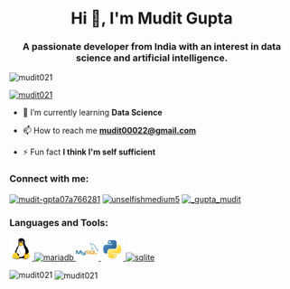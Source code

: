 <h1 align="center">Hi 👋, I'm Mudit Gupta</h1>
<h3 align="center">A passionate developer from India with an interest in data science and artificial intelligence.</h3>

<p align="left"> <img src="https://komarev.com/ghpvc/?username=mudit021&label=Profile%20views&color=f94f06&style=plastic" alt="mudit021" /> </p>

<p align="left"> <a href="https://github.com/ryo-ma/github-profile-trophy"><img src="https://github-profile-trophy.vercel.app/?username=mudit021" alt="mudit021" /></a> </p>

- 🌱 I’m currently learning **Data Science**

- 📫 How to reach me **mudit00022@gmail.com**

- ⚡ Fun fact **I think I'm self sufficient**

<h3 align="left">Connect with me:</h3>
<p align="left">
<a href="https://linkedin.com/in/mudit-gpta07a766281" target="blank"><img align="center" src="https://raw.githubusercontent.com/rahuldkjain/github-profile-readme-generator/master/src/images/icons/Social/linked-in-alt.svg" alt="mudit-gpta07a766281" height="30" width="40" /></a>
<a href="https://kaggle.com/unselfishmedium5" target="blank"><img align="center" src="https://raw.githubusercontent.com/rahuldkjain/github-profile-readme-generator/master/src/images/icons/Social/kaggle.svg" alt="unselfishmedium5" height="30" width="40" /></a>
<a href="https://instagram.com/_gupta_mudit" target="blank"><img align="center" src="https://raw.githubusercontent.com/rahuldkjain/github-profile-readme-generator/master/src/images/icons/Social/instagram.svg" alt="_gupta_mudit" height="30" width="40" /></a>
</p>

<h3 align="left">Languages and Tools:</h3>
<p align="left"> <a href="https://www.linux.org/" target="_blank" rel="noreferrer"> <img src="https://raw.githubusercontent.com/devicons/devicon/master/icons/linux/linux-original.svg" alt="linux" width="40" height="40"/> </a> <a href="https://mariadb.org/" target="_blank" rel="noreferrer"> <img src="https://www.vectorlogo.zone/logos/mariadb/mariadb-icon.svg" alt="mariadb" width="40" height="40"/> </a> <a href="https://www.mysql.com/" target="_blank" rel="noreferrer"> <img src="https://raw.githubusercontent.com/devicons/devicon/master/icons/mysql/mysql-original-wordmark.svg" alt="mysql" width="40" height="40"/> </a> <a href="https://www.python.org" target="_blank" rel="noreferrer"> <img src="https://raw.githubusercontent.com/devicons/devicon/master/icons/python/python-original.svg" alt="python" width="40" height="40"/> </a> <a href="https://www.sqlite.org/" target="_blank" rel="noreferrer"> <img src="https://www.vectorlogo.zone/logos/sqlite/sqlite-icon.svg" alt="sqlite" width="40" height="40"/> </a> </p>

<p><img align="left" src="https://github-readme-stats.vercel.app/api/top-langs?username=mudit021&show_icons=true&locale=en&layout=compact" alt="mudit021" /></p>

<p>&nbsp;<img align="center" src="https://github-readme-stats.vercel.app/api?username=mudit021&show_icons=true&locale=en" alt="mudit021" /></p>
